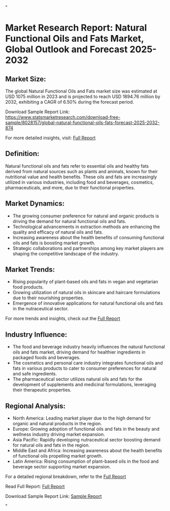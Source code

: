 "<!DOCTYPE html>
<html>
<head>
<title>Natural Functional Oils and Fats Market, Global Outlook and Forecast 2025-2032</title>
</head>
<body>

<h1>Market Research Report: Natural Functional Oils and Fats Market, Global Outlook and Forecast 2025-2032</h1>

<h2>Market Size:</h2>
<p>The global Natural Functional Oils and Fats market size was estimated at USD 1075 million in 2023 and is projected to reach USD 1894.76 million by 2032, exhibiting a CAGR of 6.50% during the forecast period.</p>
<p>Download Sample Report Link: <a href='https://www.statsmarketresearch.com/download-free-sample/8028157/global-natural-functional-oils-fats-forecast-2025-2032-874'>https://www.statsmarketresearch.com/download-free-sample/8028157/global-natural-functional-oils-fats-forecast-2025-2032-874</a></p>
<p>For more detailed insights, visit: <a href='https://www.statsmarketresearch.com/global-natural-functional-oils-fats-forecast-2025-2032-874-8028157'>Full Report</a></p>

<h2>Definition:</h2>
<p>Natural functional oils and fats refer to essential oils and healthy fats derived from natural sources such as plants and animals, known for their nutritional value and health benefits. These oils and fats are increasingly utilized in various industries, including food and beverages, cosmetics, pharmaceuticals, and more, due to their functional properties.</p>

<h2>Market Dynamics:</h2>
<ul>
  <li>The growing consumer preference for natural and organic products is driving the demand for natural functional oils and fats.</li>
  <li>Technological advancements in extraction methods are enhancing the quality and efficacy of natural oils and fats.</li>
  <li>Increasing awareness about the health benefits of consuming functional oils and fats is boosting market growth.</li>
  <li>Strategic collaborations and partnerships among key market players are shaping the competitive landscape of the industry.</li>
</ul>

<h2>Market Trends:</h2>
<ul>
  <li>Rising popularity of plant-based oils and fats in vegan and vegetarian food products.</li>
  <li>Growing utilization of natural oils in skincare and haircare formulations due to their nourishing properties.</li>
  <li>Emergence of innovative applications for natural functional oils and fats in the nutraceutical sector.</li>
</ul>
<p>For more trends and insights, check out the <a href='https://www.statsmarketresearch.com/global-natural-functional-oils-fats-forecast-2025-2032-874-8028157'>Full Report</a></p>

<h2>Industry Influence:</h2>
<ul>
  <li>The food and beverage industry heavily influences the natural functional oils and fats market, driving demand for healthier ingredients in packaged foods and beverages.</li>
  <li>The cosmetics and personal care industry integrates functional oils and fats in various products to cater to consumer preferences for natural and safe ingredients.</li>
  <li>The pharmaceutical sector utilizes natural oils and fats for the development of supplements and medicinal formulations, leveraging their therapeutic properties.</li>
</ul>

<h2>Regional Analysis:</h2>
<ul>
  <li>North America: Leading market player due to the high demand for organic and natural products in the region.</li>
  <li>Europe: Growing adoption of functional oils and fats in the beauty and wellness industry driving market expansion.</li>
  <li>Asia Pacific: Rapidly developing nutraceutical sector boosting demand for natural oils and fats in the region.</li>
  <li>Middle East and Africa: Increasing awareness about the health benefits of functional oils propelling market growth.</li>
  <li>Latin America: Rising consumption of plant-based oils in the food and beverage sector supporting market expansion.</li>
</ul>
<p>For a detailed regional breakdown, refer to the <a href='https://www.statsmarketresearch.com/global-natural-functional-oils-fats-forecast-2025-2032-874-8028157'>Full Report</a></p>

<p>Read Full Report: <a href='https://www.statsmarketresearch.com/global-natural-functional-oils-fats-forecast-2025-2032-874-8028157'>Full Report</a></p>
<p>Download Sample Report Link: <a href='https://www.statsmarketresearch.com/download-free-sample/8028157/global-natural-functional-oils-fats-forecast-2025-2032-874'>Sample Report</a></p>

</body>
</html>"
